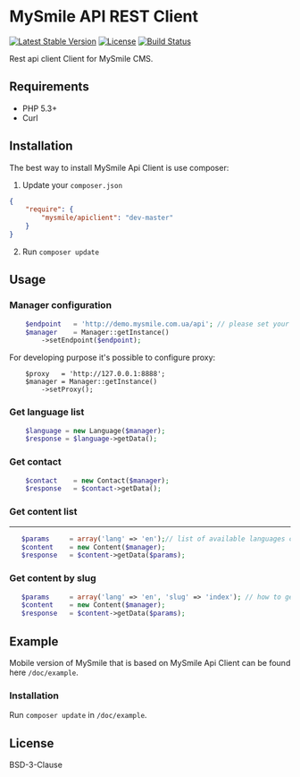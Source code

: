 MySmile API REST Client
=======================

[![Latest Stable Version](https://poser.pugx.org/mysmile/apiclient/v/stable.svg)](https://packagist.org/packages/mysmile/apiclient)
[![License](https://poser.pugx.org/mysmile/apiclient/license.svg)](https://packagist.org/packages/mysmile/apiclient)
[![Build Status](https://travis-ci.org/mysmile/api-client-php.svg?branch=master)](https://travis-ci.org/mysmile/api-client-php)


Rest api client Client for MySmile CMS.

Requirements
------------
* PHP 5.3+
* Curl

Installation
------------
The best way to install MySmile Api Client is use composer:

1. Update your `composer.json`

```json
{
    "require": {
        "mysmile/apiclient": "dev-master"
    }
}
```

2. Run `composer update`

Usage
-----

### Manager configuration
``` php
    $endpoint   = 'http://demo.mysmile.com.ua/api'; // please set your endpoint instead of demo
    $manager    = Manager::getInstance()
        ->setEndpoint($endpoint);
```  

For developing purpose it's possible to configure proxy:
```
    $proxy   = 'http://127.0.0.1:8888';
    $manager = Manager::getInstance()
        ->setProxy();
```

### Get language list
``` php
    $language = new Language($manager);
    $response = $language->getData();
``` 

### Get contact
``` php
    $contact    = new Contact($manager);
    $response   = $contact->getData();
``` 

### Get content list
--------------------
``` php
   $params     = array('lang' => 'en');// list of available languages can be get using Language Resource 
   $content    = new Content($manager);
   $response   = $content->getData($params);
``` 

### Get content by slug 
``` php
   $params     = array('lang' => 'en', 'slug' => 'index'); // how to get list of available slugs is presented in the example above
   $content    = new Content($manager);
   $response   = $content->getData($params);
``` 

Example
-------
Mobile version of MySmile that is based on MySmile Api Client can be found here ``/doc/example``.

### Installation
Run ``composer update`` in ``/doc/example``.

License
-------
BSD-3-Clause
